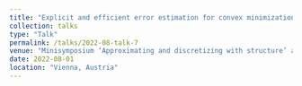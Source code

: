 ```yaml
---
title: "Explicit and efficient error estimation for convex minimization problems"
collection: talks
type: "Talk"
permalink: /talks/2022-08-talk-7
venue: "Minisymposium ‘Approximating and discretizing with structure’ at the CMAM2022, Technical University of Vienna"
date: 2022-08-01
location: "Vienna, Austria"
--- 
```

